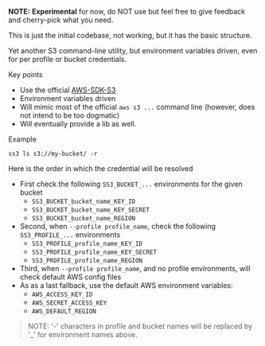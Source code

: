 **NOTE:** **Experimental** for now, do NOT use but feel free to give feedback and cherry-pick what you need.

This is just the initial codebase, not working, but it has the basic structure. 

Yet another S3 command-line utility, but environment variables driven, even for per profile or bucket credentials. 

Key points
- Use the official [AWS-SDK-S3](https://crates.io/crates/aws-sdk-s3)
- Environment variables driven
- Will mimic most of the official `aws s3 ...` command line (however, does not intend to be too dogmatic)
- Will eventually provide a lib as well. 

Example

```ssh
ss3 ls s3://my-bucket/ -r
```

Here is the order in which the credential will be resolved 

- First check the following `SS3_BUCKET_...` environments for the given bucket
    - `SS3_BUCKET_bucket_name_KEY_ID`
    - `SS3_BUCKET_bucket_name_KEY_SECRET`
    - `SS3_BUCKET_bucket_name_REGION`  
- Second, when `--profile profile_name`, check the following `SS3_PROFILE_...` environments
    - `SS3_PROFILE_profile_name_KEY_ID`
    - `SS3_PROFILE_profile_name_KEY_SECRET`
    - `SS3_PROFILE_profile_name_REGION`  
- Third, when `--profile profile_name`, and no profile environments, will check default AWS config files
- As as a last fallback, use the default AWS environment variables: 
    - `AWS_ACCESS_KEY_ID`
    - `AWS_SECRET_ACCESS_KEY`
    - `AWS_DEFAULT_REGION`

> NOTE: '-' characters in profile and bucket names will be replaced by '_' for environment names above.

